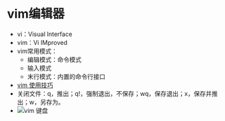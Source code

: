 # vim编辑器
- vi：Visual Interface
- vim：Vi IMproved
- vim常用模式：
  - 编辑模式：命令模式
  - 输入模式
  - 末行模式：内置的命令行接口
- [vim 使用技巧](https://www.ibm.com/developerworks/cn/linux/l-cn-tip-vim/index.html)
- 关闭文件：q，推出；q!，强制退出，不保存；wq，保存退出；x，保存并推出；w，另存为。
- ![vim 键盘](https://github.com/Minions1128/net_tech_notes/blob/master/img/vim.JPG)
